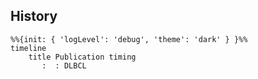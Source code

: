 ## History
```mermaid
%%{init: { 'logLevel': 'debug', 'theme': 'dark' } }%%
timeline
    title Publication timing
       :  : DLBCL
```
